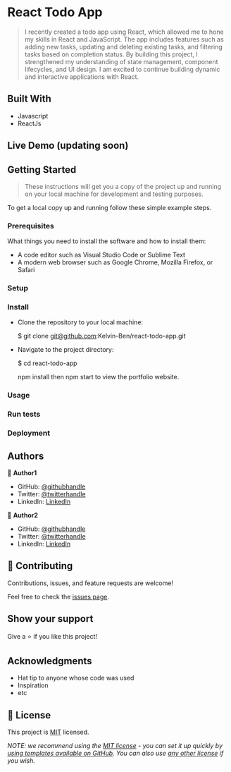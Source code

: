 # React Todo App

> I recently created a todo app using React, which allowed me to hone my skills in React and JavaScript. The app includes features such as adding new tasks, updating and deleting existing tasks, and filtering tasks based on completion status. By building this project, I strengthened my understanding of state management, component lifecycles, and UI design. I am excited to continue building dynamic and interactive applications with React.


## Built With

- Javascript
- ReactJs

## Live Demo (updating soon)



## Getting Started

> These instructions will get you a copy of the project up and running on your local machine for development and testing purposes.

To get a local copy up and running follow these simple example steps.

### Prerequisites
What things you need to install the software and how to install them:
- A code editor such as Visual Studio Code or Sublime Text
- A modern web browser such as Google Chrome, Mozilla Firefox, or Safari

### Setup

### Install
- Clone the repository to your local machine:

  $ git clone git@github.com:Kelvin-Ben/react-todo-app.git

- Navigate to the project directory:

  $ cd react-todo-app
  
  npm install then npm start to view the portfolio website.
### Usage

### Run tests

### Deployment



## Authors

👤 **Author1**

- GitHub: [@githubhandle](https://github.com/githubhandle)
- Twitter: [@twitterhandle](https://twitter.com/twitterhandle)
- LinkedIn: [LinkedIn](https://linkedin.com/in/linkedinhandle)

👤 **Author2**

- GitHub: [@githubhandle](https://github.com/githubhandle)
- Twitter: [@twitterhandle](https://twitter.com/twitterhandle)
- LinkedIn: [LinkedIn](https://linkedin.com/in/linkedinhandle)

## 🤝 Contributing

Contributions, issues, and feature requests are welcome!

Feel free to check the [issues page](../../issues/).

## Show your support

Give a ⭐️ if you like this project!

## Acknowledgments

- Hat tip to anyone whose code was used
- Inspiration
- etc

## 📝 License

This project is [MIT](./LICENSE) licensed.

_NOTE: we recommend using the [MIT license](https://choosealicense.com/licenses/mit/) - you can set it up quickly by [using templates available on GitHub](https://docs.github.com/en/communities/setting-up-your-project-for-healthy-contributions/adding-a-license-to-a-repository). You can also use [any other license](https://choosealicense.com/licenses/) if you wish._
